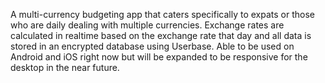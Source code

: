 A multi-currency budgeting app that caters specifically to expats or those who are daily dealing with multiple currencies. Exchange rates are calculated in realtime based on the exchange rate that day and all data is stored in an encrypted database using Userbase. Able to be used on Android and iOS right now but will be expanded to be responsive for the desktop in the near future.